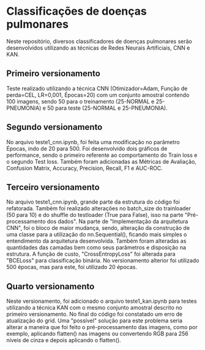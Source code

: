 # Classificações de doenças pulmonares

Neste repositório, diversos classificadores de doenças pulmonares serão desenvolvidos utilizando as técnicas de Redes Neurais Artificiais, CNN e KAN.

## Primeiro versionamento

Teste realizado utilizando a técnica CNN (Otimizador=Adam, Função de perda=CEL, LR=0,001, Épocas=20) com um conjunto amostral contendo 100 imagens, sendo 50 para o treinamento (25-NORMAL e 25-PNEUMONIA) e 50 para teste (25-NORMAL e 25-PNEUMONIA).

## Segundo versionamento

No arquivo teste1_cnn.ipynb, foi feita uma modificação no parâmetro Épocas, indo de 20 para 500. Foi desenvolvido dois gráficos de performance, sendo o primeiro referente ao comportamento do Train loss e o segundo Test loss. Também foram adicionadas as Métricas de Avaliação, Confusion Matrix, Accuracy, Precision, Recall, F1 e AUC-ROC.

## Terceiro versionamento

No arquivo teste1_cnn.ipynb, grande parte da estrutura do código foi refatorada. Também foi realizado alterações no batch_size do trainloader (50 para 10) e do shuffle do testloader (True para False), isso na parte "Pré-processamento dos dados". Na parte de "Implementação da arquitetura CNN", foi o bloco de maior mudança, sendo, alteração da construção de uma classe para a utilização do nn.Sequential(), ficando mais simples o entendimento da arquitetura desenvolvida. Também foram alteradas as quantidades das camadas bem como seus parâmetros e disposição na estrutura. A função de custo, "CrossEntropyLoss" foi alterada para "BCELoss" para classificação binária. No versionamento alterior foi utilizado 500 épocas, mas para este, foi utilizado 20 épocas.

## Quarto versionamento

Neste versionamento, foi adicionado o arquivo teste1_kan.ipynb para testes utilizando a técnica KAN com o mesmo conjunto amostral descrito no primeiro versionamento. No final do código foi constatado um erro de atualização do grid. Uma "possível" solução para este problema seria alterar a maneira que foi feito o pré-processamento das imagens, como por exemplo, aplicando flatten() nas imagens ou convertendo RGB para 256 níveis de cinza e depois aplicando o flatten().
